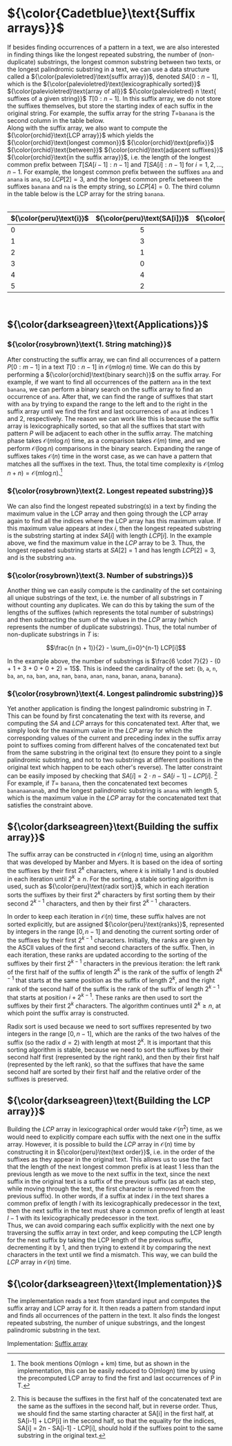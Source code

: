 # ${\color{Cadetblue}\text{Suffix arrays}}$

If besides finding occurrences of a pattern in a text, we are also interested in finding things like the longest repeated substring, the number of (non-duplicate) substrings, the longest common substring between two texts, or the longest palindromic substring in a text, we can use a data structure called a ${\color{palevioletred}\text{suffix array}}$, denoted $SA[0:n-1]$, which is the ${\color{palevioletred}\text{lexicographically sorted}}$ ${\color{palevioletred}\text{array of all}}$ ${\color{palevioletred} n \text{ suffixes of a given string}}$ $T[0:n-1]$. In this suffix array, we do not store the suffixes themselves, but store the starting index of each suffix in the original string. For example, the suffix array for the string $T=$`banana` is the second column in the table below.  
Along with the suffix array, we also want to compute the ${\color{orchid}\text{LCP array}}$ which yields the ${\color{orchid}\text{longest common}}$ ${\color{orchid}\text{prefix}}$ ${\color{orchid}\text{between}}$ ${\color{orchid}\text{adjacent suffixes}}$ ${\color{orchid}\text{in the suffix array}}$, i.e. the length of the longest common prefix between $T[SA[i-1]:n-1]$ and $T[SA[i]:n-1]$ for $i=1,2,\ldots,n-1$. For example, the longest common prefix between the suffixes `ana` and `anana` is `ana`, so $LCP[2]=3$, and the longest common prefix between the suffixes `banana` and `na` is the empty string, so $LCP[4]=0$. The third column in the table below is the LCP array for the string `banana`.  
&nbsp;
<div align="center">

 ${\color{peru}\text{i}}$      |  ${\color{peru}\text{SA[i]}}$  | ${\color{peru}\text{LCP[i]}}$  | ${\color{peru}\text{suffix}}$ |
-------|:-----:|:------:|:-------|
0      | 5     | 0      | a      |
1      | 3     | 1      | ana    |
2      | 1     | 3      | anana  |
3      | 0     | 0      | banana |
4      | 4     | 0      | na     |
5      | 2     | 2      | nana   |

</div>
&nbsp;

## ${\color{darkseagreen}\text{Applications}}$

### ${\color{rosybrown}\text{1. String matching}}$

After constructing the suffix array, we can find all occurrences of a pattern $P[0:m-1]$ in a text $T[0:n-1]$ in $\mathcal{O}(m \log n)$ time. We can do this by performing a ${\color{orchid}\text{binary search}}$ on the suffix array. For example, if we want to find all occurrences of the pattern `ana` in the text `banana`, we can perform a binary search on the suffix array to find an occurrence of `ana`. After that, we can find the range of suffixes that start with `ana` by trying to expand the range to the left and to the right in the suffix array until we find the first and last occurrences of `ana` at indices 1 and 2, respectively. The reason we can work like this is because the suffix array is lexicographically sorted, so that all the suffixes that start with  pattern $P$ will be adjacent to each other in the suffix array. The matching phase takes $\mathcal{O}(m\log n)$ time, as a comparison takes $\mathcal{O}(m)$ time, and we perform $\mathcal{O}(\log n)$ comparisons in the binary search. Expanding the range of suffixes takes $\mathcal{O}(n)$ time in the worst case, as we can have a pattern that matches all the suffixes in the text. Thus, the total time complexity is $\mathcal{O}(m\log n + n) = \mathcal{O}(m\log n)$.[^1]

[^1]: The book mentions O(mlogn + km) time, but as shown in the implementation, this can be easily reduced to O(mlogn) time by using the precomputed LCP array to find the first and last occurrences of P in T.

### ${\color{rosybrown}\text{2. Longest repeated substring}}$

We can also find the longest repeated substring(s) in a text by finding the maximum value in the LCP array and then going through the LCP array again to find all the indices where the LCP array has this maximum value. If this maximum value appears at index $i$, then the longest repeated substring is the substring starting at index $SA[i]$ with length $LCP[i]$. In the example above, we find the maximum value in the $LCP$ array to be 3. Thus, the longest repeated substring starts at $SA[2] = 1$ and has length $LCP[2] = 3$, and is the substring `ana`.

### ${\color{rosybrown}\text{3. Number of substrings}}$

Another thing we can easily compute is the cardinality of the set containing all unique substrings of the text, i.e. the number of all substrings in $T$ without counting any duplicates. We can do this by taking the sum of the lengths of the suffixes (which represents the total number of substrings) and then subtracting the sum of the values in the $LCP$ array (which represents the number of duplicate substrings). Thus, the total number of non-duplicate substrings in $T$ is:

$$\frac{n (n + 1)}{2}  - \sum_{i=0}^{n-1} LCP[i]$$

In the example above, the number of substrings is $\frac{6 \cdot 7}{2} - (0 + 1 + 3 + 0 + 0 + 2) = 15$. This is indeed the cardinality of the set: {`b`, `a`, `n`, `ba`, `an`, `na`, `ban`, `ana`, `nan`, `bana`, `anan`, `nana`, `banan`, `anana`, `banana`}.  

### ${\color{rosybrown}\text{4. Longest palindromic substring}}$

Yet another application is finding the longest palindromic substring in $T$. This can be found by first concatenating the text with its reverse, and computing the $SA$ and $LCP$ arrays for this concatenated text. After that, we simply look for the maximum value in the $LCP$ array for which the corresponding values of the current and preceding index in the suffix array point to suffixes coming from different halves of the concatenated text but from the same substring in the original text (to ensure they point to a single palindromic substring, and not to two substrings at different positions in the original text which happen to be each other's reverse). The latter constraint can be easily imposed by checking that $SA[i] = 2\cdot n - SA[i-1] - LCP[i]$. [^2] For example, if $T =$ `banana`, then the concatenated text becomes `bananaananab`, and the longest palindromic substring is `anana` with length 5, which is the maximum value in the $LCP$ array for the concatenated text that satisfies the constraint above.

[^2]: This is because the suffixes in the first half of the concatenated text are the same as the suffixes in the second half, but in reverse order. Thus, we should find the same starting character at SA[i] in the first half, at SA[i-1] + LCP[i] in the second half, so that the equality for the indices, SA[i] = 2n - SA[i-1] - LCP[i], should hold if the suffixes point to the same substring in the original text.

## ${\color{darkseagreen}\text{Building the suffix array}}$

The suffix array can be constructed in $\mathcal{O}(n\log n)$ time, using an algorithm that was developed by Manber and Myers. It is based on the idea of sorting the suffixes by their first $2^k$ characters, where $k$ is initially 1 and is doubled in each iteration until $2^k \geq n$. For the sorting, a stable sorting algorithm is used, such as ${\color{peru}\text{radix sort}}$, which in each iteration sorts the suffixes by their first $2^k$ characters by first sorting them by their second $2^{k-1}$ characters, and then by their first $2^{k-1}$ characters.

In order to keep each iteration in $\mathcal{O}(n)$ time, these suffix halves are not sorted explicitly, but are assigned ${\color{peru}\text{ranks}}$, represented by integers in the range $[0, n-1]$ and denoting the current sorting order of the suffixes by their first $2^{k-1}$ characters. Initially, the ranks are given by the ASCII values of the first and second characters of the suffix. Then, in each iteration, these ranks are updated according to the sorting of the suffixes by their first $2^{k-1}$ characters in the previous iteration: the left rank of the first half of the suffix of length $2^k$ is the rank of the suffix of length $2^{k-1}$ that starts at the same position as the suffix of length $2^k$, and the right rank of the second half of the suffix is the rank of the suffix of length $2^{k-1}$ that starts at position $i + 2^{k-1}$. These ranks are then used to sort the suffixes by their first $2^k$ characters. The algorithm continues until $2^k \geq n$, at which point the suffix array is constructed.

Radix sort is used because we need to sort suffixes represented by two integers in the range $[0, n-1]$, which are the ranks of the two halves of the suffix (so the radix $d=2$) with length at most $2^k$. It is important that this sorting algorithm is stable, because we need to sort the suffixes by their second half first (represented by the right rank), and then by their first half (represented by the left rank), so that the suffixes that have the same second half are sorted by their first half and the relative order of the suffixes is preserved.

## ${\color{darkseagreen}\text{Building the LCP array}}$

Building the $LCP$ array in lexicographical order would take $\mathcal{O}(n^2)$ time, as we would need to explicitly compare each suffix with the next one in the suffix array. However, it is possible to build the $LCP$ array in $\mathcal{O}(n)$ time by constructing it in ${\color{peru}\text{text order}}$, i.e. in the order of the suffixes as they appear in the original text. This allows us to use the fact that the length of the next longest common prefix is at least 1 less than the previous length as we move to the next suffix in the text, since the next suffix in the original text is a suffix of the previous suffix (as at each step, while moving through the text, the first character is removed from the previous suffix). In other words, if a suffix at index $i$ in the text shares a common prefix of length $l$ with its lexicographically predecessor in the text, then the next suffix in the text must share a common prefix of length at least $l-1$ with its lexicographically predecessor in the text.  
Thus, we can avoid comparing each suffix explicitly with the next one by traversing the suffix array in text order, and keep computing the LCP length for the next suffix by taking the LCP length of the previous suffix, decrementing it by 1, and then trying to extend it by comparing the next characters in the text until we find a mismatch. This way, we can build the $LCP$ array in $\mathcal{O}(n)$ time.  

## ${\color{darkseagreen}\text{Implementation}}$

The implementation reads a text from standard input and computes the suffix array and LCP array for it. It then reads a pattern from standard input and finds all occurrences of the pattern in the text. It also finds the longest repeated substring, the number of unique substrings, and the longest palindromic substring in the text.

Implementation: [Suffix array](https://github.com/pl3onasm/CLRS/blob/main/algorithms/string-matching/suffix-arrays/sa.c)
